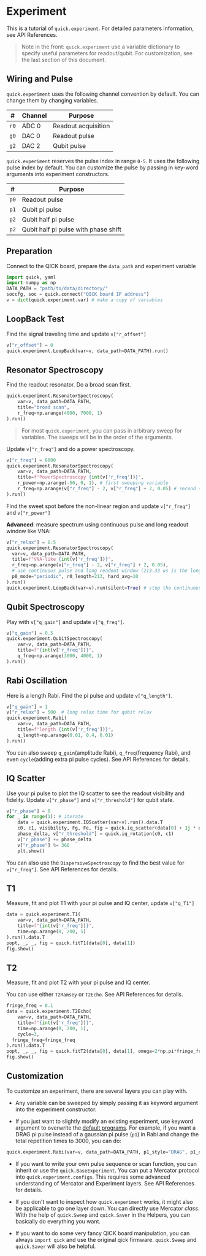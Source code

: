 # Experiment

This is a tutorial of `quick.experiment`. For detailed parameters information, see API References.

> Note in the front: `quick.experiment` use a variable dictionary to specify useful parameters for readout/qubit. For customization, see the last section of this document.

## Wiring and Pulse

`quick.experiment` uses the following channel convention by default. You can change them by changing variables.

|#|Channel|Purpose|
|---|---|---|
|`r0`|ADC 0|Readout acquisition|
|`g0`|DAC 0|Readout pulse|
|`g2`|DAC 2|Qubit pulse|

`quick.experiment` reserves the pulse index in range `0-5`. It uses the following pulse index by default. You can customize the pulse by passing in key-word arguments into experiment constructors.

|#|Purpose|
|---|---|
|`p0`|Readout pulse|
|`p1`|Qubit pi pulse|
|`p2`|Qubit half pi pulse|
|`p2`|Qubit half pi pulse with phase shift|

## Preparation

Connect to the QICK board, prepare the `data_path` and experiment variable

```python
import quick, yaml
import numpy as np
DATA_PATH = "path/to/data/directory/"
soccfg, soc = quick.connect("QICK board IP address")
v = dict(quick.experiment.var) # make a copy of variables
```

## LoopBack Test

Find the signal traveling time and update `v["r_offset"]`

```python
v["r_offset"] = 0
quick.experiment.LoopBack(var=v, data_path=DATA_PATH).run()
```

## Resonator Spectroscopy

Find the readout resonator. Do a broad scan first.

```python
quick.experiment.ResonatorSpectroscopy(
	var=v, data_path=DATA_PATH,
	title="broad scan",
	r_freq=np.arange(4000, 7000, 1)
).run()
```

> For most `quick.experiment`, you can pass in arbitrary sweep for variables. The sweeps will be in the order of the arguments.

Update `v["r_freq"]` and do a power spectroscopy.

```python
v["r_freq"] = 6000
quick.experiment.ResonatorSpectroscopy(
	var=v, data_path=DATA_PATH,
	title=f"PowerSpectroscopy {int(v['r_freq'])}",
	r_power=np.arange(-50, 0, 1), # first sweeping variable
	r_freq=np.arange(v["r_freq"] - 2, v["r_freq"] + 2, 0.05) # second sweeping variable
).run()
```

Find the sweet spot before the non-linear region and update `v["r_freq"]` and `v["r_power"]`

**Advanced**: measure spectrum using continuous pulse and long readout window like VNA:

```python
v["r_relax"] = 0.5
quick.experiment.ResonatorSpectroscopy(
  var=v, data_path=DATA_PATH,
  title=f"VNA-like {int(v['r_freq'])}",
  r_freq=np.arange(v["r_freq"] - 2, v["r_freq"] + 2, 0.05),
  # use continuous pulse and long readout window (213.33 us is the longest readout)
  p0_mode="periodic", r0_length=213, hard_avg=10
).run()
quick.experiment.LoopBack(var=v).run(silent=True) # stop the continuous pulse
```

## Qubit Spectroscopy

Play with `v["q_gain"]` and update `v["q_freq"]`.

```python
v["q_gain"] = 0.5
quick.experiment.QubitSpectroscopy(
	var=v, data_path=DATA_PATH,
	title=f"{int(v['r_freq'])}",
	q_freq=np.arange(3000, 4000, 1)
).run()
```

## Rabi Oscillation

Here is a length Rabi. Find the pi pulse and update `v["q_length"]`.

```python
v["q_gain"] = 1
v["r_relax"] = 500  # long relax time for qubit relax
quick.experiment.Rabi(
	var=v, data_path=DATA_PATH,
	title=f"length {int(v['r_freq'])}",
	q_length=np.arange(0.01, 0.4, 0.01)
).run()
```

You can also sweep `q_gain`(amplitude Rabi), `q_freq`(frequency Rabi), and even `cycle`(adding extra pi pulse cycles). See API References for details.

## IQ Scatter

Use your pi pulse to plot the IQ scatter to see the readout visibility and fidelity. Update `v["r_phase"]` and `v["r_threshold"]` for qubit state.

```python
v["r_phase"] = 0
for _ in range(1): # iterate
    data = quick.experiment.IQScatter(var=v).run().data.T
    c0, c1, visibility, Fg, Fe, fig = quick.iq_scatter(data[0] + 1j * data[1], data[2] + 1j * data[3])
    phase_delta, v["r_threshold"] = quick.iq_rotation(c0, c1)
    v["r_phase"] += phase_delta
    v["r_phase"] %= 360
    plt.show()
```

You can also use the `DispersiveSpectroscopy` to find the best value for `v["r_freq"]`. See API References for details.

## T1

Measure, fit and plot T1 with your pi pulse and IQ center, update `v["q_T1"]`

```python
data = quick.experiment.T1(
	var=v, data_path=DATA_PATH,
	title=f"{int(v['r_freq'])}",
	time=np.arange(0, 200, 5)
).run().data.T
popt, _, _, fig = quick.fitT1(data[0], data[1])
fig.show()
```

## T2

Measure, fit and plot T2 with your pi pulse and IQ center.

You can use either `T2Ramsey` or `T2Echo`. See API References for details.

```python
fringe_freq = 0.1
data = quick.experiment.T2Echo(
	var=v, data_path=DATA_PATH,
	title=f"{int(v['r_freq'])}",
	time=np.arange(0, 200, 1),
	cycle=3,
  fringe_freq=fringe_freq
).run().data.T
popt, _, _, fig = quick.fitT2(data[0], data[1], omega=2*np.pi*fringe_freq)
fig.show()
```

## Customization

To customize an experiment, there are several layers you can play with.

- Any variable can be sweeped by simply passing it as keyword argument into the experiment constructor.

- If you just want to slightly modify an existing experiment, use keyword argument to overwrite the [default programs](https://github.com/clelandlab/quick/blob/main/quick/constants/experiment.yml). For example, if you want a DRAG pi pulse instead of a gaussian pi pulse (`p1`) in Rabi and change the total repetition times to 3000, you can do:

```python
quick.experiment.Rabi(var=v, data_path=DATA_PATH, p1_style="DRAG", p1_delta=-180, rep=3000).run()
```

- If you want to write your own pulse sequence or scan function, you can inherit or use the `quick.BaseExperiment`. You can put a Mercator protocol into `quick.experiment.configs`. This requires some advanced understanding of Mercator and Experiment layers. See API References for details.

- If you don't want to inspect how `quick.experiment` works, it might also be applicable to go one layer down. You can directly use Mercator *class*. With the help of `quick.Sweep` and `quick.Saver` in the Helpers, you can basically do everything you want.

- If you want to do some very fancy QICK board manipulation, you can always `import qick` and use the original qick firmware. `quick.Sweep` and `quick.Saver` will also be helpful.

